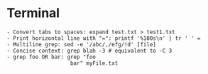 # Terminal
    - Convert tabs to spaces: expand test.txt > test1.txt
    - Print horizontal line with "=": printf '%100s\n' | tr ' ' =
    - Multiline grep: sed -e '/abc/,/efg/!d' [file]
    - Concise context: grep blah -3 # equivalent to -C 3
    - grep foo OR bar: grep "foo
                        bar" myFile.txt

